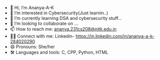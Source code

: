 - 👋 Hi, I’m Ananya-A-K
- 👀 I’m interested in Cybersecurity(Just learnin..)
- 🌱 I’m currently learning DSA and cybersecurity stuff...
- 💞️ I’m looking to collaborate on ...
- 📫 How to reach me: ananya.231cs208@nitk.edu.in
- 👋🏽 Connect with me: Linkedin- https://in.linkedin.com/in/ananya-a-k-284020290
- 😄 Pronouns: She/her
- 🛠️ Languages and tools: C, CPP, Python, HTML

<!---
Ananya-A-K/Ananya-A-K is a ✨ special ✨ repository because its `README.md` (this file) appears on your GitHub profile.
You can click the Preview link to take a look at your changes.
⚡ Fun fact: (I use Arch btw✨) ...
--->
